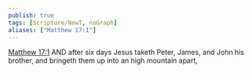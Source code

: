 ```yaml
---
publish: true
tags: [Scripture/NewT, noGraph]
aliases: ["Matthew 17:1"]
---
```

[Matthew 17:1](https://churchofjesuschrist.org/study/scriptures/nt/matt/17?lang=eng&id=p1#p1) AND after six days Jesus taketh Peter, James, and John his brother, and bringeth them up into an high mountain apart,
